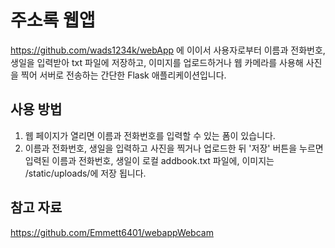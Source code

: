 # 주소록 웹앱 
 https://github.com/wads1234k/webApp 에 이이서 사용자로부터 이름과 전화번호, 생일을 입력받아 txt 파일에 저장하고, 이미지를 업로드하거나 웹 카메라를 사용해 사진을 찍어 서버로 전송하는 간단한 Flask 애플리케이션입니다.
 
 ## 사용 방법
1. 웹 페이지가 열리면 이름과 전화번호를 입력할 수 있는 폼이 있습니다.
2. 이름과 전화번호, 생일을 입력하고 사진을 찍거나 업로드한 뒤 '저장' 버튼을 누르면 입력된 이름과 전화번호, 생일이 로컬 addbook.txt 파일에, 이미지는 /static/uploads/에 저장 됩니다.

## 참고 자료
https://github.com/Emmett6401/webappWebcam